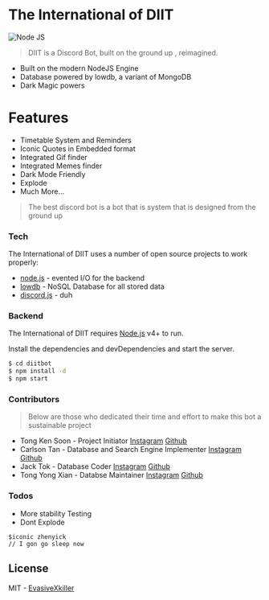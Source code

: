 # The International of DIIT

![Node JS](https://cdn.discordapp.com/attachments/708883385140903976/802879722987716658/nodejs-mongodb.png)

> DIIT is a Discord Bot, built on the ground up , reimagined.
  - Built on the modern NodeJS Engine
  - Database powered by lowdb, a variant of MongoDB
  - Dark Magic powers

# Features
  - Timetable System and Reminders
  - Iconic Quotes in Embedded format
  - Integrated Gif finder
  - Integrated Memes finder
  - Dark Mode Friendly
  - Explode
  - Much More...

> The best discord bot is a bot that is system that is designed from the ground up
### Tech

The International of DIIT uses a number of open source projects to work properly:

* [node.js](https://nodejs.org/en/) - evented I/O for the backend
* [lowdb](https://github.com/typicode/lowdb) - NoSQL Database for all stored data
* [discord.js](https://discord.js.org/#/) - duh


### Backend

The International of DIIT requires [Node.js](https://nodejs.org/) v4+ to run.

Install the dependencies and devDependencies and start the server.

```sh
$ cd diitbot
$ npm install -d
$ npm start
```

### Contributors

> Below are those who dedicated their time and effort to make this bot a sustainable project
- Tong Ken Soon - Project Initiator [Instagram](https://www.instagram.com/ikenot__/) [Github](https://github.com/TongKenSoon)
- Carlson Tan - Database and Search Engine Implementer [Instagram](https://www.instagram.com/carlson.x.destroyed/) [Github](https://github.com/EvasiveXkiller/)
- Jack Tok - Database Coder [Instagram](hhttps://www.instagram.com/jack_tok_/) [Github](https://github.com/OptimalLego)
- Tong Yong Xian - Databse Maintainer [Instagram](https://www.instagram.com/_yong_xian_/) [Github](https://github.com/YongXian1202)

### Todos

 - More stability Testing
 - Dont Explode

```
$iconic zhenyick
// I gon go sleep now
```
License
----

MIT - [EvasiveXkiller](https://github.com/EvasiveXkiller)

